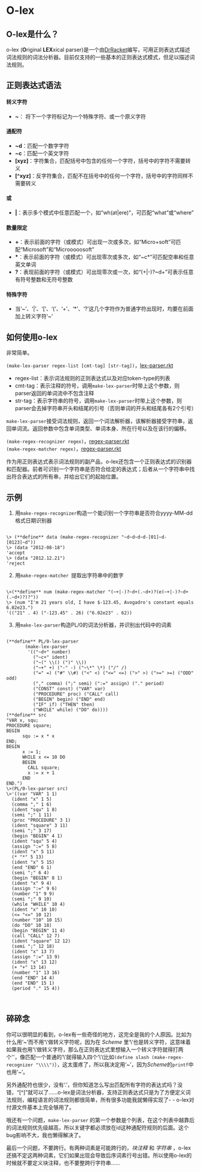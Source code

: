 # O-lex

  
## **O-lex是什么？**
o-lex (**O**riginal **LEX**xical parser)是一个由[DrRacket][0]编写，可用正则表达式描述词法规则的词法分析器。目前仅支持的一些基本的正则表达式模式，但足以描述词法规则。

[0]: http://racket-lang.org/ "DrRacket"
## **正则表达式语法**

#### **转义字符**
- **~**： 将下一个字符标记为一个特殊字符、或一个原义字符  

#### **通配符**
- **~d**：匹配一个数字字符
- **~c**：匹配一个英文字符
- **[xyz]**：字符集合，匹配括号中包含的任何一个字符，括号中的字符不需要转义
- **[^xyz]**：反字符集合，匹配不在括号中的任何一个字符，括号中的字符同样不需要转义

#### **或**
- **|**：表示多个模式中任意匹配一个，如“wh(at|ere)”，可匹配“what”或“where”

#### **数量限定**
- **+**：表示前面的字符（或模式）可出现一次或多次，如“Micro+soft”可匹配“Microsoft”和“Microoooosoft”
- __\*__：表示前面的字符（或模式）可出现零次或多次，如“~c*”可匹配空串和任意英文单词
- **?**：表现前面的字符（或模式）可出现零次或一次，如“(+|-)?~d+”可表示任意有符号整数和无符号整数

#### **特殊字符**
- 当‘~’、‘|’、‘[’、‘(’、‘+’、‘*’、‘?’这几个字符作为普通字符出现时，均要在前面加上转义字符‘~’


## **如何使用o-lex**
非常简单。  

`(make-lex-parser regex-list [cmt-tag] [str-tag])`，[lex-parser.rkt][lex]

- regex-list：表示词法规则的正则表达式以及对应token-type的列表
- cmt-tag：表示注释的符号，调用`make-lex-parser`时带上这个参数，则parser返回的单词流中不包含注释
- str-tag：表示字符串的符号，调用`make-lex-parser`时带上这个参数，则parser会去掉字符串开头和结尾的引号（否则单词的开头和结尾各有2个引号）

`make-lex-parser`接受词法规则，返回一个词法解析器，该解析器接受字符串，返回单词流。返回参数中包含单词类型、单词本身、所在行号以及在该行的偏移。

`(make-regex-recognizer regex)`，[regex-parser.rkt][regex]  
`(make-regex-matcher regex)`，[regex-parser.rkt][regex]

作为用正则表达式表示词法规则的副产品，o-lex还包含一个正则表达式的识别器和匹配器。前者可识别一个字符串是否符合给定的表达式；后者从一个字符串中找出符合表达式的所有串，并给出它们的起始位置。

[lex]: https://github.com/silverbullettt/o-lex/blob/master/lex-parser.rkt "lex-parser.rkt"
[regex]: https://github.com/silverbullettt/o-lex/blob/master/regex-parser.rkt "regex-parser.rkt"


## **示例**
1. 用`make-regex-recognizer`构造一个能识别一个字符串是否符合yyyy-MM-dd格式日期识别器
<pre><code>
\> (**define** data (make-regex-recognizer "~d~d~d~d-[01]~d-[0123]~d"))
\> (data "2012-08-18")
'accept
\> (data "2012.12.21")
'reject
</pre></code>

2. 用`make-regex-matcher	`提取出字符串中的数字
<pre><code>
\>(**define** num (make-regex-matcher "(~+|-)?~d+(.~d+)?(e(~+|-)?~d+(.~d+)?)?"))
\> (num "I'm 21 years old, I have $-123.45, Avogadro's constant equals 6.02e23.")
'(("21" . 4) ("-123.45" . 26) ("6.02e23" . 62))
</pre></code>

3. 用`make-lex-parser`构造PL/0的词法分析器，并识别出代码中的词素
<pre><code>
(**define** PL/0-lex-parser
       (make-lex-parser 
        '(("~d+" number)
          ("~c+" ident)
          ("~(" \\() (")" \\))
          ("~+" +) ("-" -) ("~\*" \*) ("/" /)
          ("=" =) ("#" \\#) ("<" <) ("<=" <=) (">" >) (">=" >=) ("ODD" odd)
          ("," comma) (";" semi) (":=" assign) ("." period)
          ("CONST" const) ("VAR" var)
          ("PROCEDURE" proc) ("CALL" call)
          ("BEGIN" begin) ("END" end)
          ("IF" if) ("THEN" then)
          ("WHILE" while) ("DO" do))))
(**define** src
"VAR x, squ; 
PROCEDURE square;  
BEGIN
      squ := x * x
END;   
BEGIN
      x := 1;
      WHILE x <= 10 DO
      BEGIN
        CALL square;
        x := x + 1
      END
END.")  
\>(PL/0-lex-parser src)
\>'((var "VAR" 1 1)
  (ident "x" 1 5)
  (comma "," 1 6)
  (ident "squ" 1 8)
  (semi ";" 1 11)
  (proc "PROCEDURE" 3 1)
  (ident "square" 3 11)
  (semi ";" 3 17)
  (begin "BEGIN" 4 1)
  (ident "squ" 5 4)
  (assign ":=" 5 8)
  (ident "x" 5 11)
  (* "*" 5 13)
  (ident "x" 5 15)
  (end "END" 6 1)
  (semi ";" 6 4)
  (begin "BEGIN" 8 1)
  (ident "x" 9 4)
  (assign ":=" 9 6)
  (number "1" 9 9)
  (semi ";" 9 10)
  (while "WHILE" 10 4)
  (ident "x" 10 10)
  (<= "<=" 10 12)
  (number "10" 10 15)
  (do "DO" 10 18)
  (begin "BEGIN" 11 4)
  (call "CALL" 12 7)
  (ident "square" 12 12)
  (semi ";" 12 18)
  (ident "x" 13 7)
  (assign ":=" 13 9)
  (ident "x" 13 12)
  (+ "+" 13 14)
  (number "1" 13 16)
  (end "END" 14 4)
  (end "END" 15 1)
  (period "." 15 4))


</pre></code>



## **碎碎念**
你可以很明显的看到，o-lex有一些奇怪的地方，这完全是我的个人原因。比如为什么用‘~’而不用‘\’做转义字符呢，因为在 *Scheme* 里‘\’也是转义字符，这意味着如果我也用‘\’做转义字符，那么在正则表达式里想输入一个转义字符就得打两个'\'，像匹配一个普通的‘\’就得输入四个‘\’(比如`(define slash (make-regex-recognizer "\\\\")`），这太蛋疼了，所以我决定用‘~’，因为*Scheme*的`printf`中也用‘~’。

另外通配符也很少，没有‘.’，但你知道怎么写出匹配所有字符的表达式吗？没错，“[^]”就可以了……o-lex是词法分析器，支持正则表达式只是为了方便定义词法规则，编程语言的词法规则都很简单，所有很多功能我就懒得实现了- - o-lex对付源文件基本上完全够用了。

哦还有一个问题，`make-lex-parser` 的第一个参数是个列表，在这个列表中越靠后的词法规则优先级越高，所以关键字都必须放在id这种通配符规则的后面。这个bug影响不大，我也懒得解决了。

最后一个问题，不要跨行。有两种词素是可能跨行的，_块注释_ 和 _字符串_ ，o-lex还搞不定这两种词素，它们如果出现会导致后序词素行号出错。所以使用o-lex的时候就不要定义块注释，也不要整跨行字符串……
